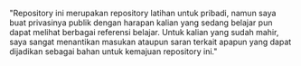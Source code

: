 "Repository ini merupakan repository latihan untuk pribadi, namun saya buat privasinya publik dengan harapan kalian yang sedang belajar pun dapat melihat berbagai referensi belajar. Untuk kalian yang sudah mahir, saya sangat menantikan masukan ataupun saran terkait apapun yang dapat dijadikan sebagai bahan untuk kemajuan repository ini." 
